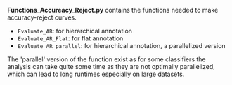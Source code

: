 **Functions_Accureacy_Reject.py** contains the functions needed to make accuracy-reject curves.
 - ```Evaluate_AR```: for hierarchical annotation
 - ```Evaluate_AR_Flat```: for flat annotation
 - ```Evaluate_AR_parallel```: for hierarchical annotation, a parallelized version

The 'parallel' version of the function exist as for some classifiers the analysis can take quite some time as they are not optimally parallelized, which can lead to long runtimes especially on large datasets. 
